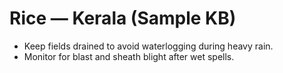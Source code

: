 # Rice — Kerala (Sample KB)
- Keep fields drained to avoid waterlogging during heavy rain.
- Monitor for blast and sheath blight after wet spells.
